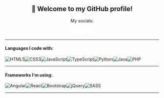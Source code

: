 <h2 align="center">👋 Welcome to my GitHub profile!</h2>
<p align="center">
  My socials:
</p>
<p align="center">
  <a href="https://terryonweb.ga"><img alt="Website" width="22px" src="https://github.com/T3RRY4/T3RRY4/blob/master/img/globe-europe-solid.svg"></a>
  <a href="https://discord.com/invite/E7FkdF9"><img alt="Discord" width="22px" src="https://github.com/T3RRY4/T3RRY4/blob/master/img/discord-brands.svg"></a>
  <a href="https://vk.com/t3rry4"><img alt="VK" width="22px" src="https://github.com/T3RRY4/T3RRY4/blob/master/img/vk-brands.svg"></a>
</p>

-----

#### Languages I code with:

<img alt="HTML5"  src="https://img.shields.io/badge/html5-%23E34F26.svg?style=for-the-badge&logo=html5&logoColor=white"/><img alt="CSS3"  src="https://img.shields.io/badge/css3-%231572B6.svg?style=for-the-badge&logo=css3&logoColor=white"/><img alt="JavaScript"  src="https://img.shields.io/badge/javascript-%23323330.svg?style=for-the-badge&logo=javascript&logoColor=%23F7DF1E"/><img alt="TypeScript"  src="https://img.shields.io/badge/typescript-%23007ACC.svg?style=for-the-badge&logo=typescript&logoColor=white"/><img alt="Python" src="https://img.shields.io/badge/python-%2314354C.svg?style=for-the-badge&logo=python&logoColor=white"/><img alt="Java" src="https://img.shields.io/badge/java-%23ED8B00.svg?style=for-the-badge&logo=java&logoColor=white"/><img alt="PHP" src="https://img.shields.io/badge/php-%23777BB4.svg?style=for-the-badge&logo=php&logoColor=white"/>

-----

#### Frameworks I'm using:

<img alt="Angular" src="https://img.shields.io/badge/angular-%23DD0031.svg?style=for-the-badge&logo=angular&logoColor=white"/><img alt="React" src="https://img.shields.io/badge/react-%2320232a.svg?style=for-the-badge&logo=react&logoColor=%2361DAFB"/><img alt="Bootstrap" src="https://img.shields.io/badge/bootstrap-%23563D7C.svg?style=for-the-badge&logo=bootstrap&logoColor=white"/><img alt="jQuery" src="https://img.shields.io/badge/jquery-%230769AD.svg?style=for-the-badge&logo=jquery&logoColor=white"/><img alt="SASS" src="https://img.shields.io/badge/SASS-hotpink.svg?style=for-the-badge&logo=SASS&logoColor=white"/>

-----


